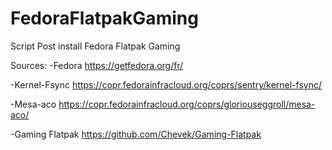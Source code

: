 # FedoraFlatpakGaming
Script Post install Fedora Flatpak Gaming

Sources:
-Fedora
https://getfedora.org/fr/

-Kernel-Fsync
https://copr.fedorainfracloud.org/coprs/sentry/kernel-fsync/

-Mesa-aco
https://copr.fedorainfracloud.org/coprs/gloriouseggroll/mesa-aco/

-Gaming Flatpak
https://github.com/Chevek/Gaming-Flatpak
